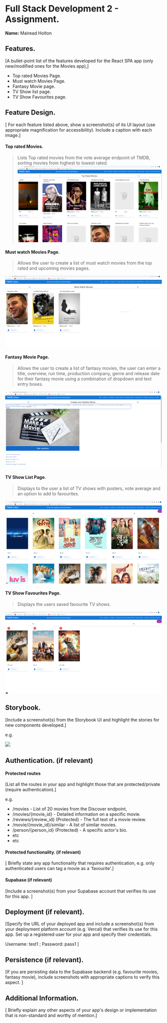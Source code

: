 
# Full Stack Development 2 - Assignment.

__Name:__ Mairead Holton

## Features.

[A bullet-point list of the features developed for the React SPA app (only new/modified ones for the Movies app),]

+ Top rated Movies Page.
+ Must watch Movies Page.
+ Fantasy Movie page.
+ TV Show list page. 
+ TV Show Favourites page.

## Feature Design.

[ For each feature listed above, show a screenshot(s) of its UI layout (use appropriate magnification for accessibility). Include a caption with each image.]

#### Top rated Movies.

> Lists Top rated movies from the vote average endpoint of TMDB, sorting movies from highest to lowest rated.
![Alt text](src/images/readMe/TopRated.PNG)


#### Must watch Movies Page.

> Allows the user to create a list of must watch movies from the top rated and upcoming movies pages.

![Alt text](src/images/readMe/MustWatch.PNG)

#### Fantasy Movie Page.

> Allows the user to create a list of fantasy movies, the user can enter a title, overview, run time, production company, genre and release date for their fantasy movie using a combination of dropdown and text entry boxes.

![Alt text](src/images/readMe/FantasyMoviePage.PNG)


#### TV Show List Page.

> Displays to the user a list of TV shows with posters, vote average and an option to add to favourites.

![Alt text](src/images/readMe/TvShow.PNG)

#### TV Show Favourites Page.

> Displays the users saved favourite TV shows.

![Alt text](src/images/readMe/FavouriteTvShows.PNG)



## Storybook.

[Include a screenshot(s) from the Storybook UI and highlight the stories for new components developed.]

e.g.

![][image5]

## Authentication. (if relevant)

#### Protected routes 

[List all the routes in your app and highlight those that are protected/private (require authentication).]

e.g.

+ /movies - List of 20  movies from the Discover endpoint,
+ /movies/{movie_id} - Detailed information on a specific movie.
+ /reviews/{review_id} (Protected) - The full text of a movie review.
+ /movie/{movie_id}/similar - A list of similar movies. 
+ /person/{person_id} (Protected) - A specific actor's bio.
+ etc
+ etc

#### Protected functionality. (if relevant)

[ Briefly state any app functionality that requires authentication, e.g. only authenticated users can tag a movie as a 'favourite'.]

#### Supabase (if relevant)

[Include a screenshot(s) from your Supabase account that verifies its use for this app. ]

## Deployment (if relevant).

[Specify the URL of your deployed app and include a screenshot(s) from your deployment platform account (e.g. Vercal) that verifies its use for this app. Set up a registered user for your app and specify their credentials.

Username: test1 ; Password: pass1
]

## Persistence (if relevant).

[If you are persisting data to the Supabase backend (e.g. favourite movies, fantasy movie), include screenshots with appropriate captions to verify this aspect. ]

## Additional Information.

[ Briefly explain any other aspects of your app's design or implementation that is non-standard and worthy of mention.]

[image1]: ./images/image1.png
[image2]: ./images/image2.png
[image3]: ./images/image3.png
[image4]: ./images/image4.png
[image5]: ./images/image5.png